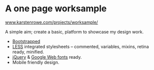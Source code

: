 # A one page worksample

www.karstenrowe.com/projects/worksample/

A simple aim; create a basic, platform to showcase my design work.

* [Bootstrapped](http://getbootstrap.com/)
* [LESS](http://lesscss.org/) integrated stylesheets – commented, variables, mixins, retina ready, minified.
* [jQuery](http://jquery.com/) & [Google Web fonts](http://www.google.com/fonts) ready.
* Mobile friendly design.